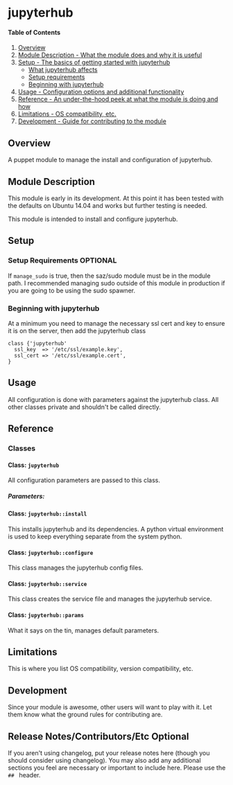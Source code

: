 # jupyterhub

#### Table of Contents

1. [Overview](#overview)
2. [Module Description - What the module does and why it is useful](#module-description)
3. [Setup - The basics of getting started with jupyterhub](#setup)
    * [What jupyterhub affects](#what-jupyterhub-affects)
    * [Setup requirements](#setup-requirements)
    * [Beginning with jupyterhub](#beginning-with-jupyterhub)
4. [Usage - Configuration options and additional functionality](#usage)
5. [Reference - An under-the-hood peek at what the module is doing and how](#reference)
5. [Limitations - OS compatibility, etc.](#limitations)
6. [Development - Guide for contributing to the module](#development)

## Overview

A puppet module to manage the install and configuration of jupyterhub.

## Module Description

This module is early in its development. At this point it has been tested with the defaults
on Ubuntu 14.04 and works but further testing is needed.

This module is intended to install and configure jupyterhub.

## Setup

### Setup Requirements **OPTIONAL**

If `manage_sudo` is true, then the saz/sudo module must be in the module path.
I recommended managing sudo outside of this module in production if you are
going to be using the sudo spawner.

### Beginning with jupyterhub

At a minimum you need to manage the necessary ssl cert and key to ensure it is on the server, then
add the jupyterhub class
```
class {'jupyterhub'
  ssl_key  => '/etc/ssl/example.key',
  ssl_cert => '/etc/ssl/example.cert',
}
```
## Usage
All configuration is done with parameters against the jupyterhub class. All other classes
private and shouldn't be called directly.

## Reference

### Classes

#### Class: `jupyterhub`

All configuration parameters are passed to this class.

##### Parameters:


#### Class: `jupyterhub::install`

This installs jupyterhub and its dependencies. A python virtual environment is used
to keep everything separate from the system python.

#### Class: `jupyterhub::configure`

This class manages the jupyterhub config files.

#### Class: `jupyterhub::service`

This class creates the service file and manages the jupyterhub service.

#### Class: `jupyterhub::params`

What it says on the tin, manages default parameters.

## Limitations

This is where you list OS compatibility, version compatibility, etc.

## Development

Since your module is awesome, other users will want to play with it. Let them
know what the ground rules for contributing are.

## Release Notes/Contributors/Etc **Optional**

If you aren't using changelog, put your release notes here (though you should
consider using changelog). You may also add any additional sections you feel are
necessary or important to include here. Please use the `## ` header.
